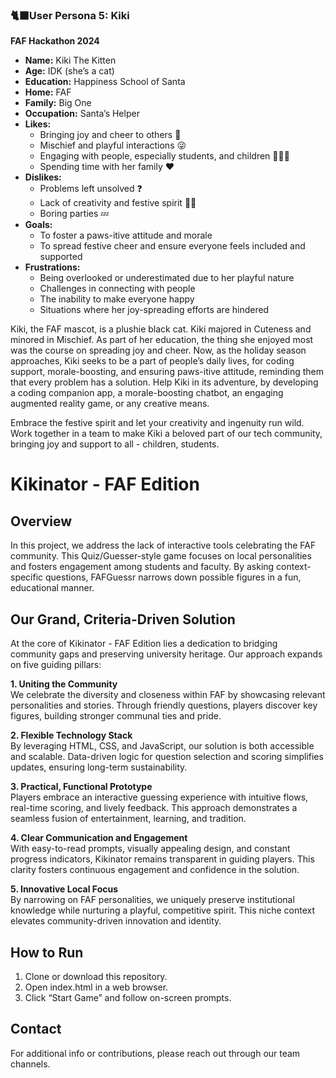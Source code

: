### 🐈‍⬛User Persona 5: Kiki
**FAF Hackathon 2024**

- **Name:** Kiki The Kitten
- **Age:** IDK (she’s a cat)
- **Education:** Happiness School of Santa
- **Home:** FAF 
- **Family:** Big One
- **Occupation:** Santa’s Helper
- **Likes:**
  - Bringing joy and cheer to others 🎉
  - Mischief and playful interactions 😜
  - Engaging with people, especially students, and children 👩‍🏫👶
  - Spending time with her family ❤️
- **Dislikes:**
  - Problems left unsolved ❓
  - Lack of creativity and festive spirit 🎄❌ 
  - Boring parties 💤
- **Goals:**
  - To foster a paws-itive attitude and morale
  - To spread festive cheer and ensure everyone feels included and supported
- **Frustrations:**
  - Being overlooked or underestimated due to her playful nature
  - Challenges in connecting with people
  - The inability to make everyone happy
  - Situations where her joy-spreading efforts are hindered

Kiki, the FAF mascot, is a plushie black cat. Kiki majored in Cuteness and minored in Mischief. As part of her education, the thing she enjoyed most was the course on spreading joy and cheer. Now, as the holiday season approaches, Kiki seeks to be a part of people’s daily lives, for coding support, morale-boosting, and ensuring paws-itive attitude, reminding them that every problem has a solution. Help Kiki in its adventure, by developing a coding companion app, a morale-boosting chatbot, an engaging augmented reality game, or any creative means.

Embrace the festive spirit and let your creativity and ingenuity run wild. Work together in a team to make Kiki a beloved part of our tech community, bringing joy and support to all - children, students.

# Kikinator - FAF Edition

## Overview
In this project, we address the lack of interactive tools celebrating the FAF community. This Quiz/Guesser-style game focuses on local personalities and fosters engagement among students and faculty. By asking context-specific questions, FAFGuessr narrows down possible figures in a fun, educational manner.

## Our Grand, Criteria-Driven Solution

At the core of Kikinator - FAF Edition lies a dedication to bridging community gaps and preserving university heritage. Our approach expands on five guiding pillars:

**1. Uniting the Community**  
We celebrate the diversity and closeness within FAF by showcasing relevant personalities and stories. Through friendly questions, players discover key figures, building stronger communal ties and pride.

**2. Flexible Technology Stack**  
By leveraging HTML, CSS, and JavaScript, our solution is both accessible and scalable. Data-driven logic for question selection and scoring simplifies updates, ensuring long-term sustainability.

**3. Practical, Functional Prototype**  
Players embrace an interactive guessing experience with intuitive flows, real-time scoring, and lively feedback. This approach demonstrates a seamless fusion of entertainment, learning, and tradition.

**4. Clear Communication and Engagement**  
With easy-to-read prompts, visually appealing design, and constant progress indicators, Kikinator remains transparent in guiding players. This clarity fosters continuous engagement and confidence in the solution.

**5. Innovative Local Focus**  
By narrowing on FAF personalities, we uniquely preserve institutional knowledge while nurturing a playful, competitive spirit. This niche context elevates community-driven innovation and identity.

## How to Run
1. Clone or download this repository.  
2. Open index.html in a web browser.  
3. Click “Start Game” and follow on-screen prompts.

## Contact
For additional info or contributions, please reach out through our team channels.